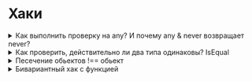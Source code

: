 # Хаки



<details>

<summary>Как выполнить проверку на any? И почему any &#x26; never возвращает never?</summary>

Определить, является ли тип конкретно any, не так просто, потому что any «растворяется» во всех операциях. Один из известных трюков – использовать условный тип с пересечением:

```ts
type IsAny<T> = 0 extends (1 & T) ? true : false;
```

**Почему это работает?**

* Если `T` – это any, то выражение `1 & T` даёт any, а условие `0 extends any` истинно, что приводит к результату `true`.
* Если `T` – не any, то пересечение `1 & T` сохраняет ограничения типа, и `0 extends (1 & T)` обычно не выполняется, возвращая `false`.

Эта конструкция использует тот факт, что any «поглощает» ограничения, что позволяет отличить его от других типов.

**Объединение (Union):**\
При объединении с any (например, `any | string` или `any | number`) итоговый тип становится any, потому что any представляет собой «неограниченный» тип, и любая операция union с ним не ограничивает набор возможных значений.

**Пересечение (Intersection):**\
Аналогично, пересечение с any (например, `any & { a: number }`) всегда даёт any, так как any «отменяет» все дополнительные ограничения. Другими словами, когда один из операндов является any, система типов не может гарантировать дополнительные сведения и выводит any.

**Почему так происходит?**

* **Логика any:** Тип any специально разработан так, чтобы быть максимально гибким. Он допускает присваивание и извлечение значений без проверки, поэтому любые операции с его участием не могут добавить или сузить информацию о типе.
* **Абсорбция:** Любая операция (union или intersection) с участием any «абсорбирует» другой тип, потому что any не накладывает ограничений – это как если бы вы смешивали любое вещество с «безграничным» веществом, которое перекрывает все особенности.

#### Почему any & never даёт never

* **Тип never** – это «нижний» тип, который не имеет ни одного значения. То есть, никакое значение не может быть одновременно типа never, так как never описывает ситуацию, когда значение отсутствует.

При выполнении операции пересечения any & never мы ищем тип значений, которые одновременно могут быть любым (any) и отсутствовать (never). Но поскольку never не содержит ни одного значения, пересечение автоматически оказывается пустым, то есть равным never.



</details>



<details>

<summary>Как проверить, действительно ли два типа одинаковы? IsEqual</summary>

```typescript
type IsEqual<T, U> = (<G>() => G extends T ? 1 : 2) extends <G>() => G extends U ? 1 : 2
	? true
	: false;
```

Мы можем проверить равенство типов, используя «функциональный трюк», который сводится к сравнению двух универсальных функций. Разберем этот трюк подробнее:

Почему именно функция?

1.  **Избежание дистрибутивности:**\
    Если написать условие напрямую с «голым» типом T, например:

    ```ts
    type IsEqual<T, U> = T extends U ? ([U] extends [T] ? true : false) : false;
    ```

    то при наличии union-типа условное выражение может распределиться по его членам. Завернув T в сигнатуру функции, мы ставим его в позицию, где условные типы не распределяются, что делает проверку инвариантной.
2. **Использование универсальных функций:**\
   Функция вида `<G>() => G extends T ? 1 : 2` – это универсальная функция, которая не зависит от конкретного выбора типа G. При сравнении двух таких функций через оператор `extends` TypeScript проверяет, совпадают ли их сигнатуры. Если T и U равны, то обе функции будут эквивалентны, так как для любого G они вернут один и тот же тип (либо 1, либо 2).

</details>



<details>

<summary>Песечение обьектов !== обьект</summary>

Когда вы пишете:

```ts
type Foo = {
  a: number;
};
type Bar = {
  b: number;
  c: boolean;
};

type Merge = Foo & Bar;
Merge !== {
  a: number;
  b: number;
  c: boolean;
}
```

TypeScript создаёт тип, который требует, чтобы объект удовлетворял обоим ограничениям одновременно, то есть имел свойства из `Foo` и из `Bar`. При этом результатом является _пересечение_ двух типов, а не «развернутая» структура с объединёнными свойствами.

#### Что происходит "под капотом"

*   **Intersection Types:**\
    Тип `Merge` — это пересечение `Foo & Bar`. Это означает, что любой объект типа `Merge` должен быть одновременно объектом типа `Foo` и типа `Bar`. Если вы вручную сравните его со «развернутым» типом:

    ```ts
    {
      a: number;
      b: number;
      c: boolean;
    }
    ```

    они, с точки зрения структуры, совпадают. Однако синтаксически TS хранит их как пересечение, а не как уже объединённый тип.
* **Неавтоматическое упрощение:**\
  TypeScript по умолчанию не «упрощает» (flatten) пересечения объектов до единого типа с набором всех свойств. Это может влиять на некоторые операции, например, на проверку равенства типов или на вывод сообщений об ошибках. С точки зрения системы типов, `Foo & Bar` остаётся комбинацией двух отдельных деклараций, даже если она эквивалентна по структуре «расплющенному» типу.

#### Зачем нужен Omit или перебор ключей

Чтобы «развернуть» (flatten) такой тип и получить именно объект с объединёнными свойствами, часто используют один из следующих подходов:

1.  **Mapped Type с Omit**\
    Использование конструкции вроде `Omit<Foo & Bar, never>` заставляет TypeScript перебрать все свойства пересечения и создать новый тип, где все ключи объединены:

    ```ts
    type Flatten<T> = { [K in keyof T]: T[K] };
    type MergedFlattened = Flatten<Foo & Bar>;
    // Теперь MergedFlattened будет равен:
    // { a: number; b: number; c: boolean }
    ```
2.  **Явная итерация по ключам**\
    Аналогичный эффект достигается созданием утилитного типа, который явно перебирает ключи объединения:

    ```ts
    type MergeOverride<T, U> = {
      [K in keyof T | keyof U]: K extends keyof U ? U[K] : K extends keyof T ? T[K] : never;
    };

    type MergedResult = MergeOverride<Foo, Bar>;
    // Результат: { a: number; b: number; c: boolean }
    ```

#### Итог

* **Intersection (`Foo & Bar`)** в TypeScript означает, что объект должен удовлетворять обоим типам, но сам тип остаётся в виде пересечения, а не «расплющенной» структуры.
* **Неупрощённое представление:**\
  Хотя с точки зрения структуры тип `Foo & Bar` эквивалентен `{ a: number; b: number; c: boolean }`, синтаксически они отличаются.
* **Разворачивание типа:**\
  Используя такие конструкции, как `Omit<Foo & Bar, never>` или итерацию по ключам, мы вынуждаем компилятор пересчитать пересечение и получить «развернутый» объектный тип, что упрощает его использование и сравнение.

Таким образом, чтобы добиться именно «слияния» объектов в плоскую структуру, приходится прибегать к дополнительным приёмам, поскольку TS сохраняет пересечение как отдельную конструкцию, а не преобразует его автоматически в объединённый тип с набором всех свойств.

</details>



<details>

<summary>Бивариантный хак с функцией</summary>

В TypeScript существует так называемый «бивариантный хак», который позволяет функциям вести себя нестрого, то есть «бивариантно», по отношению к типам параметров. Это отклонение от строгой контравариантности, которое было введено для повышения удобства и обратной совместимости.

По умолчанию _супертип X_ не может быть передан функции _fn(n:X)_&#x20;

```typescript
type Foo = { foo: number; };
type FooBar = { foo: number; bar: number; };
type FooBarBaz = { foo: number; bar: number; baz: number; };

type FooBarFn = (item: FooBar) => void;

let func: FooBarFn = (item: Foo) => console.log(item);
// OK

let func: FooBarFn = (item: FooBar) => console.log(item);
// OK

let func: FooBarFn = (item: FooBarBaz) => console.log(item);
// Error
```

### Хак

Когда дело доходит до метода объекта, он может получать как надмножество, так и подмножество определенного типа, то есть он бивариантен.\
Чтобы сделать обычную функцию бивариантной, мы должны _«извлечь»_ тип метода и применить его к функции.

```typescript
type Foo = { foo: number; };
type FooBar = { foo: number; bar: number; };
type FooBarBaz = { foo: number; bar: number; baz: number; };

type FooBarHackedFn = {
    bivarianceHack(item: FooBar): void
}['bivarianceHack'];

let func: FooBarHackedFn = (item: Foo) => console.log(item);
// OK

let func: FooBarHackedFn = (item: FooBar) => console.log(item);
// OK

let func: FooBarHackedFn = (item: FooBarBaz) => console.log(item);
```

#### Итог

* **Обычные функции:**\
  Строго проверяются на контравариантность, то есть функция с параметром более узкого типа нельзя присвоить переменной, ожидающей параметр более широкого типа.
* **Методы объектов:**\
  Проверяются бивариантно, что позволяет принимать в качестве параметра метода более узкий тип, чем тот, который заявлен в интерфейсе. Это сделано для удобства и сохранения обратной совместимости с существующими паттернами использования методов.

</details>

